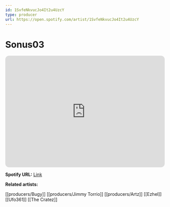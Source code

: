```yaml
---
id: 1SvfeNkvucJo4It2u4UzcY
type: producer
url: https://open.spotify.com/artist/1SvfeNkvucJo4It2u4UzcY
---
```

# Sonus03

<iframe style="border-radius:12px" src="https://open.spotify.com/embed/artist/1SvfeNkvucJo4It2u4UzcY" width="100%" height="352" frameBorder="0" allowfullscreen="" allow="autoplay; clipboard-write; encrypted-media; fullscreen; picture-in-picture" loading="lazy"></iframe>

**Spotify URL:** [Link](https://open.spotify.com/artist/1SvfeNkvucJo4It2u4UzcY)

**Related artists:**

[[producers/Bugy]]
[[producers/Jimmy Torrio]]
[[producers/Artz]]
[[Ezhel]]
[[Ufo361]]
[[The Cratez]]
